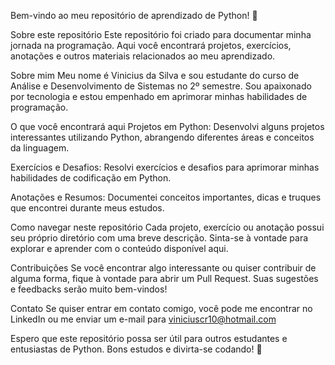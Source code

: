 Bem-vindo ao meu repositório de aprendizado de Python! :snake:

Sobre este repositório
Este repositório foi criado para documentar minha jornada na programação. Aqui você encontrará projetos, exercícios, anotações e outros materiais relacionados ao meu aprendizado.

Sobre mim
Meu nome é Vinicius da Silva e sou estudante do curso de Análise e Desenvolvimento de Sistemas no 2º semestre. Sou apaixonado por tecnologia e estou empenhado em aprimorar minhas habilidades de programação.

O que você encontrará aqui
Projetos em Python: Desenvolvi alguns projetos interessantes utilizando Python, abrangendo diferentes áreas e conceitos da linguagem.

Exercícios e Desafios: Resolvi exercícios e desafios para aprimorar minhas habilidades de codificação em Python.

Anotações e Resumos: Documentei conceitos importantes, dicas e truques que encontrei durante meus estudos.

Como navegar neste repositório
Cada projeto, exercício ou anotação possui seu próprio diretório com uma breve descrição. Sinta-se à vontade para explorar e aprender com o conteúdo disponível aqui.

Contribuições
Se você encontrar algo interessante ou quiser contribuir de alguma forma, fique à vontade para abrir um Pull Request. Suas sugestões e feedbacks serão muito bem-vindos!

Contato
Se quiser entrar em contato comigo, você pode me encontrar no LinkedIn ou me enviar um e-mail para viniciuscr10@hotmail.com

Espero que este repositório possa ser útil para outros estudantes e entusiastas de Python. Bons estudos e divirta-se codando! :rocket:
